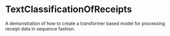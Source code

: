 # TextClassificationOfReceipts
A demonstration of how to create a transformer based model for processing receipt data in sequence fashion.
